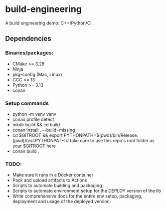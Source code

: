 # build-engineering
A build engineering demo: C++/Python/CI.

## Dependencies

### Binaries/packages:

- CMake >= 3.26
- Ninja
- pkg-config (Mac, Linux)
- GCC >= 13
- Python >= 3.13
- conan

### Setup commands

- python -m venv venv
- conan profile detect
- mkdir build && cd build
- conan install . --build=missing
- cd $GITROOT && export PYTHONPATH=$(pwd)/bin/Release:$(pwd)/test:$PYTHONPATH # take care to use this repo's root folder as your $GITROOT here
- conan build .


### TODO:
- Make sure it runs in a Docker container
- Pack and upload artifacts to Actions
- Scripts to automate building and packaging
- Scripts to automate environment setup for the DEPLOY version of the lib
- Write comprehensive docs for the entire env setup, packaging, deployment and usage of the deployed version;
